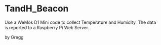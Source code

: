 # TandH_Beacon
Use a WeMos D1 Mini code to collect Temperature and Humidity.  The data is reported to a Raspberry Pi Web Server.

by Gregg
